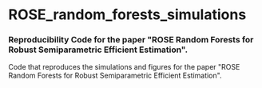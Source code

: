# ROSE_random_forests_simulations
### Reproducibility Code for the paper "ROSE Random Forests for Robust Semiparametric Efficient Estimation".

<!-- badges: start -->
<!-- badges: end -->

Code that reproduces the simulations and figures for the paper "ROSE Random Forests for Robust Semiparametric Efficient Estimation".
